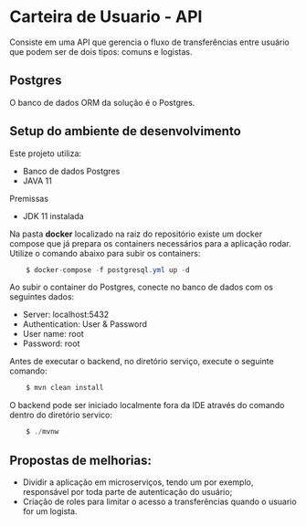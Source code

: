 # Carteira de Usuario - API
Consiste em uma API que gerencia o fluxo de transferências entre usuário que podem ser de dois tipos: comuns e logistas.

## Postgres
O banco de dados ORM da solução é o Postgres.

## Setup do ambiente de desenvolvimento
Este projeto utiliza:
* Banco de dados Postgres
* JAVA 11

Premissas
* JDK 11 instalada

Na pasta **docker** localizado na raiz do repositório existe um docker compose que já prepara os containers necessários para a aplicação rodar.
Utilize o comando abaixo para subir os containers:
```` Java
    $ docker-compose -f postgresql.yml up -d
```` 

Ao subir o container do Postgres, conecte no banco de dados com os seguintes dados:
* Server: localhost:5432
* Authentication: User & Password
* User name: root
* Password: root

Antes de executar o backend, no diretório serviço, execute o seguinte comando:
```` Java
    $ mvn clean install
```` 

O backend pode ser iniciado localmente fora da IDE através do comando dentro do diretório servico:

```` Java
    $ ./mvnw
```` 

## Propostas de melhorias: 
* Dividir a aplicação em microserviços, tendo um por exemplo, responsável por toda parte de autenticação do usuário;
* Criação de roles para limitar o acesso a transferências quando o usuario for um logista. 
